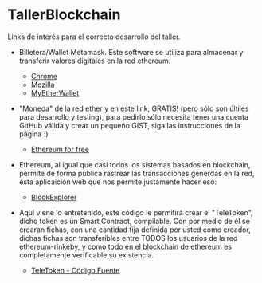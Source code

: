 # TallerBlockchain


Links de interés para el correcto desarrollo del taller.

* Billetera/Wallet Metamask. Este software se utiliza para almacenar y transferir valores digitales en la red ethereum.
  * [Chrome](https://chrome.google.com/webstore/detail/metamask/nkbihfbeogaeaoehlefnkodbefgpgknn?utm_source=gmail)
  * [Mozilla](https://chrome.google.com/webstore/detail/metamask/nkbihfbeogaeaoehlefnkodbefgpgknn?utm_source=gmail)
  * [MyEtherWallet](https://www.myetherwallet.com/)
 
* "Moneda" de la red ether y en este link, GRATIS! (pero sólo son últiles para desarrollo y testing), para pedirlo sólo necesita tener una cuenta GitHub válida y crear un pequeño GIST, siga las instrucciones de la página :)
  * [Ethereum for free](https://faucet.rinkeby.io/)
  
* Ethereum, al igual que casi todos los sistemas basados en blockchain, permite de forma pública rastrear las transacciones generdas en la red, esta aplicaición web que nos permite justamente hacer eso:
  * [BlockExplorer](https://rinkeby.etherscan.io/)
  
* Aquí viene lo entretenido, este código le permitirá crear el "TeleToken", dicho token es un Smart Contract, compilable. Con por medio de él se crearan fichas, con una cantidad fija definida por usted como creador, dichas fichas son transferibles entre TODOS los usuarios de la red ethereum-rinkeby, y como todo en el blockchain de ethereum es completamente verificable su existencia.
  * [TeleToken - Código Fuente](https://github.com/langelog/TelToken) 
  
